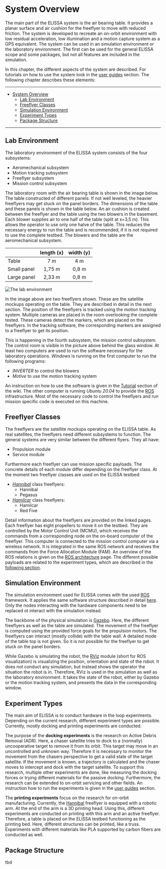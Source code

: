 # System Overview

The main part of the ELISSA system is the air bearing table. It provides a planar surface and air cushion for the freeflyer to move with reduced friction. The system is developed to recreate an on-orbit environment with low residual acceleration, low illumination and a motion capture system as a GPS equivalent. The system can be used in an simulation environment or the laboratory environment. The first can be used for the general ELISSA scope and some packages, but not all features are included in the simulation. 

In this chapter, the different aspects of the system are described. For tutorials on how to use the system look in the [user guides](user_guides) section. The following chapter describes these elements:

---
- [System Overview](#system-overview)
  - [Lab Environment](#lab-environment)
  - [Freeflyer Classes](#freeflyer-classes)
  - [Simulation Environment](#simulation-environment)
  - [Experiment Types](#experiment-types)
  - [Package Structure](#package-structure)
---

## Lab Environment

The laboratory environment of the ELISSA system consists of the four subsystems:

* Aeromechanical subsystem
* Motion tracking subsystem
* Freeflyer subsystem
* Mission control subsystem

The laboratory room with the air bearing table is shown in the image below. The table constructed of different panels. If not well leveled, the heavier freeflyers may get stuck on the panel borders. The dimensions of the table and these panels is shown in the table below. An air cushion is created between the freeflyer and the table using the two blowers in the basement. Each blower supplies air to one half of the table (split at x=3,5 m). This allows the operator to use only one halve of the table. This reduces the necessary energy to run the table and is recommended, if it is not required to use the complete testbed. The blowers and the table are the aeromechanical subsystem.

| | length (x) | width (y) |
| - | :-: | :-: |
| Table | 7 m | 4 m |
Small panel | 1,75 m | 0,8 m |
Large panel | 2,33 m | 0,8 m |

![The lab environment](graphics/elissa_tisch.jpg)

In the image above are two freeflyers shown. These are the satellite mockups operating on the table. They are described in detail in the next section. The position of the freeflyers is tracked using the motion tracking system. Multiple cameras are placed in the room overlooking the complete tested. These cameras detect the markers, which are placed on the freeflyers. In the tracking software, the corresponding markers are assigned to a freeflyer to get its position.

This is happening in the fourth subsystem, the mission control subsystem. The control room is visible in the picture above behind the glass window. At least two computers are used to run the software necessary for the laboratory operations. *Windows* is running on the first computer to run the following programs:

- *INVERTER* to control the blowers
- *Motive* to use the motion tracking system

An instruction on how to use the software is given in the [Tutorial](run_laboratory) section of the wiki. The other computer is running *Ubuntu 20.04* to provide the [ROS](ros) infrastructure. Most of the necessary code to control the freeflyers and run mission specific code is executed on this machine. 

## Freeflyer Classes

The freeflyers are the satellite mockups operating on the ELISSA table. As real satellites, the freeflyers need different subsystems to function. The general systems are very similar between the different flyers. They all have:

- Propulsion module
- Service module

Furthermore each freeflyer can use mission specific payloads. The concrete details of each module differ depending on the freeflyer class. At the moment two freeflyer classes are used on the ELISSA testbed:

- [*Hannibal*](hannibal) class freeflyers:
  - Hannibal
  - Pegasus
- [*Hamilcar*](hamilcar) class freeflyers:
  - Hamilcar
  - Red Five

Detail information about the freeflyers are provided on the linked pages. Each freeflyer has eight propellers to move it on the testbed. They are controlled by the Motor Control Unit (MCMU), which receives the commands from a corresponding node on the on-board computer of the freeflyer. This computer is connected to the mission control computer via a wireless network. It is integrated in the same ROS network and receives the commands from the Force Allocation Module (FAM). An overview of the ROS relations is given on the [ROS architecture](ros_architecture) page. The different possible payloads are related to the experiment types, which are described in the [following section](#experiment-types).

## Simulation Environment

The simulation environment used for ELISSA comes with the used [ROS](ros) framework. It applies the same software structure described in detail [here](dev_guides). Only the nodes interacting with the hardware components need to be replaced ot interact with the simulation instead. 

The backbone of the physical simulation is [Gazebo](https://gazebosim.org/home). Here, the different freeflyers as well as the table are simulated. The movement of the freeflyer is computed using the provided force goals for the propulsion motors. The freeflyers can interact (mostly collide) with the table wall. A detailed mode of the table top is not given. So it is not possible for the freeflyer to get stuck on the panel borders.

<!-- TODO Add image of Gazebo simulation -->

While Gazebo is simulating the robot, the [RViz](http://wiki.ros.org/rviz) module (short for ROS visualization) is visualizing the position, orientation and state of the robot. It does not conduct any simulation, but instead shows the operator the situation the robot is in. Therefore, RViz is used in the simulation as well as the laboratory environment. It takes the state of the robot, either by Gazebo or the motion tracking system, and presents the data in the corresponding window. 

<!-- TODO Add image of RViz -->

## Experiment Types

The main aim of ELISSA is to conduct hardware in the loop experiments. Depending on the current research, different experiment types are possible. Currently, mostly docking and printing experiments are conducted.

The purpose of the **docking experiments** is the research on Active Debris Removal (ADR). Here, a chaser satellite tries to dock to a (normally) uncooperative target to remove it from its orbit. This target may move in an uncontrolled and unknown way. Therefore it is necessary to monitor the movement from the chasers perspective to get a valid state of the target satellite. If the movement is known, a trajectory is calculated and the chaser moves to intercept and dock with the target satellite. To support this research, multiple other experiments are done, like measuring the docking forces or trying different materials for the passive docking. Furthermore, the research can be extended to on-orbit servicing and other fields. An instruction how to run the experiments is given in the [user guides](user_guides) section.

<!-- TODO Add image of docking experiments -->

The **printing experiments** focus on the research for on-orbit manufacturing. Currently, the [Hannibal](hannibal) freeflyer is equipped with a robotic arm. At the end of the arm is a 3D printing head. Using this, different experiments are conducted on printing with this arm and an active freeflyer. Therefore, a table is placed on the ELISSA testbed functioning as the printing bed. Here, different structures can be printed, like a truss. Experiments with different materials like PLA supported by carbon fibers are conducted as well.

<!-- TODO Add image of printing experiments -->

## Package Structure

tbd